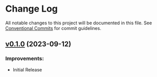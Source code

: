 # Change Log

All notable changes to this project will be documented in this file.
See [Conventional Commits](Https://conventionalcommits.org) for commit guidelines.

<!-- changelog -->

## [v0.1.0](https://github.com/ash-project/ash_appsignal/compare/v0.1.0...v0.1.0) (2023-09-12)




### Improvements:

* Initial Release
